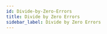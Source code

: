 ```yaml
---
id: Divide-by-Zero-Errors
title: Divide by Zero Errors
sidebar_label: Divide by Zero Errors
---
```



#
